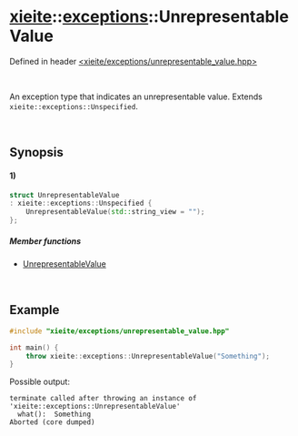 # [xieite](../../xieite.md)\:\:[exceptions](../../exceptions.md)\:\:UnrepresentableValue
Defined in header [<xieite/exceptions/unrepresentable_value.hpp>](../../../include/xieite/exceptions/unrepresentable_value.hpp)

&nbsp;

An exception type that indicates an unrepresentable value. Extends `xieite::exceptions::Unspecified`.

&nbsp;

## Synopsis
#### 1)
```cpp
struct UnrepresentableValue
: xieite::exceptions::Unspecified {
    UnrepresentableValue(std::string_view = "");
};
```
##### Member functions
- [UnrepresentableValue](./structures/unrepresentable_value/1/operators/constructor.md)

&nbsp;

## Example
```cpp
#include "xieite/exceptions/unrepresentable_value.hpp"

int main() {
    throw xieite::exceptions::UnrepresentableValue("Something");
}
```
Possible output:
```
terminate called after throwing an instance of 'xieite::exceptions::UnrepresentableValue'
  what():  Something
Aborted (core dumped)
```
